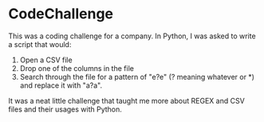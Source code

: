 # CodeChallenge

This was a coding challenge for a company. In Python, I was asked to write a script that would:
1. Open a CSV file
2. Drop one of the columns in the file
3. Search through the file for a pattern of "e?e" (? meaning whatever or *) and replace it with "a?a".

It was a neat little challenge that taught me more about REGEX and CSV files and their usages with Python.
